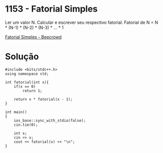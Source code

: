 # 1153 - Fatorial Simples

Ler um valor N. Calcular e escrever seu respectivo fatorial. Fatorial de N = N * (N-1) * (N-2) * (N-3) * ... * 1

[Fatorial Simples - Beecrowd]()

# Solução

```
#include <bits/stdc++.h>
using namespace std;

int fatorial(int x){
    if(x == 0)
        return 1;
    
    return x * fatorial(x - 1);
}

int main()
{
    ios_base::sync_with_stdio(false);
    cin.tie(0);
    
    int x;
    cin >> x;
    cout << fatorial(x) << "\n";
}
```
